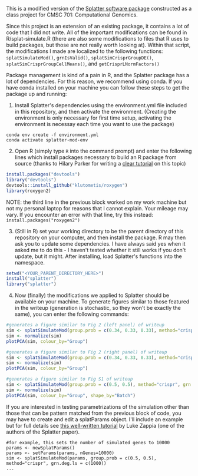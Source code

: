 This is a modified version of the [Splatter software package](https://github.com/Oshlack/splatter) constructed as a class project for CMSC 701: Computational Genomics.

Since this project is an extension of an existing package, it contains a lot of code that I did not write. All of the important modifications can be found in R/splat-simulate.R (there are also some modifications to files that R uses to build packages, but those are not really worth looking at). Within that script, the modifications I made are localized to the following functions: `splatSimulateMod()`, `grnIsValid()`, `splatSimCrisprGroupDE()`, `splatSimCrisprGroupCellMeans()`, and `getCrisprLNormFactors()`

Package management is kind of a pain in R, and the Splatter package has a lot of dependencies. For this reason, we recommend using conda. If you have conda installed on your machine you can follow these steps to get the package up and running:

1. Install Splatter's dependencies using the environment.yml file included in this repository, and then activate the environment. (Creating the environment is only necessary for first time setup, activating the environment is necessay each time you want to use the package)

```
conda env create -f environment.yml
conda activate splatter-mod-env
```

2. Open R (simply type `R` into the command prompt) and enter the following lines which install packages necessary to build an R package from source (thanks to Hilary Parker for writing a [clear tutorial](https://hilaryparker.com/2014/04/29/writing-an-r-package-from-scratch/) on this topic) 

```R
install.packages("devtools")
library("devtools")
devtools::install_github("klutometis/roxygen")
library(roxygen2) 
```
 
NOTE: the third line in the previous block worked on my work machine but not my personal laptop for reasons that I cannot explain. Your mileage may vary. If you encounter an error with that line, try this instead: `install.packages("roxygen2")`

3. (Still in R) set your working directory to be the parent directory of this repository on your computer, and then install the package. R may then ask you to update some dependencies. I have always said yes when it asked me to do this - I haven't tested whether it still works if you don't update, but it might. After installing, load Splatter's functions into the namespace.

```R
setwd("<YOUR_PARENT_DIRECTORY_HERE>")
install("splatter")
library("splatter")
```

4. Now (finally) the modifications we applied to Splatter should be available on your machine. To generate figures similar to those featured in the writeup (generation is stochastic, so they won't be exactly the same), you can enter the following commands:

```R
#generates a figure similar to Fig 2 (left panel) of writeup
sim <- splatSimulateMod(group.prob = c(0.34, 0.33, 0.33), method="crispr", grn.deg.ls = c(1000,1200))
sim <- normalize(sim)
plotPCA(sim, colour_by="Group")

#generates a figure similar to Fig 2 (right panel) of writeup
sim <- splatSimulateMod(group.prob = c(0.34, 0.33, 0.33), method="crispr", grn.deg.ls = c(100,200))
sim <- normalize(sim)
plotPCA(sim, colour_by="Group")

#generates a figure similar to Fig S1 of writeup
sim <- splatSimulateMod(group.prob = c(0.5, 0.5), method="crispr", grn.deg.ls = c(1000))
sim <- normalize(sim)
plotPCA(sim, colour_by="Group", shape_by="Batch")
```

If you are interested in testing parametrizations of the simulation other than those that can be pattern matched from the previous block of code, you may have to create and edit a splatParams object. I'll include an example but for full details see [this well-written tutorial](https://bioconductor.org/packages/devel/bioc/vignettes/splatter/inst/doc/splatter.html) by Luke Zappia (one of the authors of the Splatter paper).

```
#for example, this sets the number of simulated genes to 10000
params <- newSplatParams()
params <- setParams(params, nGenes=10000)
sim <- splatSimulateMod(params, group.prob = c(0.5, 0.5), method="crispr", grn.deg.ls = c(1000))
...
```
